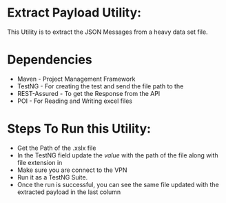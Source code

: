 # Extract Payload Utility:
This Utility is to extract the JSON Messages from a heavy data set file.

# Dependencies
 - Maven - Project Management Framework
 - TestNG - For creating the test and send the file path to the
 - REST-Assured - To get the Response from the API
 - POI - For Reading and Writing excel files


# Steps To Run this Utility:
  - Get the Path of the .xslx file
  - In the TestNG field update the *value* with the path of the file along with file extension in <parameter name="path" value="Give your file path" />
  - Make sure you are connect to the VPN
  - Run it as a TestNG Suite.
  - Once the run is successful, you can see the same file updated with the extracted payload in the last column 
